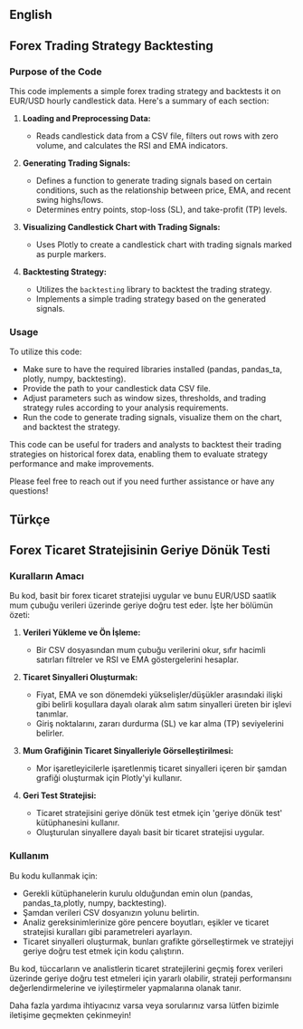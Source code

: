 ## English
## Forex Trading Strategy Backtesting

### Purpose of the Code

This code implements a simple forex trading strategy and backtests it on EUR/USD hourly candlestick data. Here's a summary of each section:

1. **Loading and Preprocessing Data:**
   - Reads candlestick data from a CSV file, filters out rows with zero volume, and calculates the RSI and EMA indicators.

2. **Generating Trading Signals:**
   - Defines a function to generate trading signals based on certain conditions, such as the relationship between price, EMA, and recent swing highs/lows.
   - Determines entry points, stop-loss (SL), and take-profit (TP) levels.

3. **Visualizing Candlestick Chart with Trading Signals:**
   - Uses Plotly to create a candlestick chart with trading signals marked as purple markers.

4. **Backtesting Strategy:**
   - Utilizes the `backtesting` library to backtest the trading strategy.
   - Implements a simple trading strategy based on the generated signals.

### Usage
To utilize this code:
- Make sure to have the required libraries installed (pandas, pandas_ta, plotly, numpy, backtesting).
- Provide the path to your candlestick data CSV file.
- Adjust parameters such as window sizes, thresholds, and trading strategy rules according to your analysis requirements.
- Run the code to generate trading signals, visualize them on the chart, and backtest the strategy.

This code can be useful for traders and analysts to backtest their trading strategies on historical forex data, enabling them to evaluate strategy performance and make improvements.

Please feel free to reach out if you need further assistance or have any questions!

## Türkçe 
## Forex Ticaret Stratejisinin Geriye Dönük Testi

### Kuralların Amacı

Bu kod, basit bir forex ticaret stratejisi uygular ve bunu EUR/USD saatlik mum çubuğu verileri üzerinde geriye doğru test eder. İşte her bölümün özeti:

1. **Verileri Yükleme ve Ön İşleme:**
   - Bir CSV dosyasından mum çubuğu verilerini okur, sıfır hacimli satırları filtreler ve RSI ve EMA göstergelerini hesaplar.

2. **Ticaret Sinyalleri Oluşturmak:**
   - Fiyat, EMA ve son dönemdeki yükselişler/düşükler arasındaki ilişki gibi belirli koşullara dayalı olarak alım satım sinyalleri üreten bir işlevi tanımlar.
   - Giriş noktalarını, zararı durdurma (SL) ve kar alma (TP) seviyelerini belirler.

3. **Mum Grafiğinin Ticaret Sinyalleriyle Görselleştirilmesi:**
   - Mor işaretleyicilerle işaretlenmiş ticaret sinyalleri içeren bir şamdan grafiği oluşturmak için Plotly'yi kullanır.

4. **Geri Test Stratejisi:**
   - Ticaret stratejisini geriye dönük test etmek için 'geriye dönük test' kütüphanesini kullanır.
   - Oluşturulan sinyallere dayalı basit bir ticaret stratejisi uygular.

### Kullanım
Bu kodu kullanmak için:
- Gerekli kütüphanelerin kurulu olduğundan emin olun (pandas, pandas_ta,plotly, numpy, backtesting).
- Şamdan verileri CSV dosyanızın yolunu belirtin.
- Analiz gereksinimlerinize göre pencere boyutları, eşikler ve ticaret stratejisi kuralları gibi parametreleri ayarlayın.
- Ticaret sinyalleri oluşturmak, bunları grafikte görselleştirmek ve stratejiyi geriye doğru test etmek için kodu çalıştırın.

Bu kod, tüccarların ve analistlerin ticaret stratejilerini geçmiş forex verileri üzerinde geriye doğru test etmeleri için yararlı olabilir, strateji performansını değerlendirmelerine ve iyileştirmeler yapmalarına olanak tanır.

Daha fazla yardıma ihtiyacınız varsa veya sorularınız varsa lütfen bizimle iletişime geçmekten çekinmeyin!
